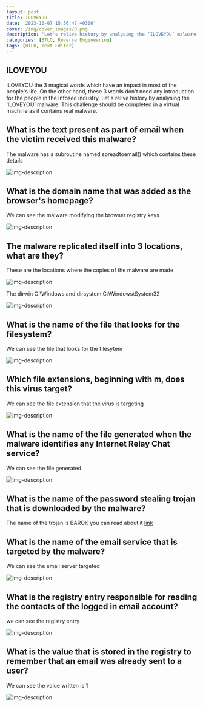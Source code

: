 ```yaml
---
layout: post
title: ILOVEYOU
date: '2023-10-07 15:56:47 +0300'
cover: /img/cover_images/8.png
description: "Let's relive history by analysing the ‘ILOVEYOU’ malware."
categories: [BTLO, Reverse Engineering]
tags: [BTLO, Text Editor]
---
```


## ILOVEYOU
ILOVEYOU the 3 magical words which have an impact in most of the people's life.
On the other hand, these 3 words don't need any introduction for the people in the Infosec industry.
Let's relive history by analysing the ‘ILOVEYOU’ malware.
This challenge should be completed in a virtual machine as it contains real malware. 

## What is the text present as part of email when the victim received this malware?

The malware has a subroutine named spreadtoemail() which contains these details

![img-description](/assets/img/iloveyou/1.png)

## What is the domain name that was added as the browser's homepage?

We can see the malware modifying the browser registry keys

![img-description](/assets/img/iloveyou/2.png)

## The malware replicated itself into 3 locations, what are they?

These are the locations where the copies of the malware are made

![img-description](/assets/img/iloveyou/3.png)

The dirwin C:\Windows and dirsystem C:\Windows\System32  

![img-description](/assets/img/iloveyou/4.png)

## What is the name of the file that looks for the filesystem?

We can see the file that looks for the filesytem

![img-description](/assets/img/iloveyou/5.png)

## Which file extensions, beginning with m, does this virus target?

We can see the file extension that the virus is targeting

![img-description](/assets/img/iloveyou/6.png)

## What is the name of the file generated when the malware identifies any Internet Relay Chat service?

We can see the file generated 

![img-description](/assets/img/iloveyou/7.png)

## What is the name of the password stealing trojan that is downloaded by the malware?

The name of the trojan is BAROK you can read about it [link](https://www.f-secure.com/v-descs/love.shtml)

## What is the name of the email service that is targeted by the malware?

We can see the email server targeted

![img-description](/assets/img/iloveyou/8.png)

## What is the registry entry responsible for reading the contacts of the logged in email account?

we can see the registry entry 

![img-description](/assets/img/iloveyou/9.png)

## What is the value that is stored in the registry to remember that an email was already sent to a user?

We can see the value written is 1

![img-description](/assets/img/iloveyou/10.png)